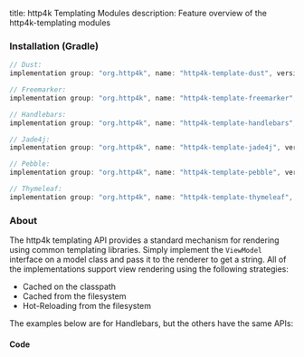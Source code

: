 title: http4k Templating Modules
description: Feature overview of the http4k-templating modules

### Installation (Gradle)

```groovy
// Dust: 
implementation group: "org.http4k", name: "http4k-template-dust", version: "4.10.1.0"

// Freemarker: 
implementation group: "org.http4k", name: "http4k-template-freemarker", version: "4.10.1.0"

// Handlebars: 
implementation group: "org.http4k", name: "http4k-template-handlebars", version: "4.10.1.0"

// Jade4j: 
implementation group: "org.http4k", name: "http4k-template-jade4j", version: "4.10.1.0"

// Pebble: 
implementation group: "org.http4k", name: "http4k-template-pebble", version: "4.10.1.0"

// Thymeleaf: 
implementation group: "org.http4k", name: "http4k-template-thymeleaf", version: "4.10.1.0"
```

### About
The http4k templating API provides a standard mechanism for rendering using common templating libraries. Simply implement the `ViewModel` interface on a model class and pass it to the renderer to get a string. All of the implementations support view rendering using the following strategies:

* Cached on the classpath
* Cached from the filesystem
* Hot-Reloading from the filesystem

The examples below are for Handlebars, but the others have the same APIs:

#### Code  [<img class="octocat"/>](https://github.com/http4k/http4k/blob/master/src/docs/guide/reference/templating/example.kt)

<script src="https://gist-it.appspot.com/https://github.com/http4k/http4k/blob/master/src/docs/guide/reference/templating/example.kt"></script>

[http4k]: https://http4k.org
